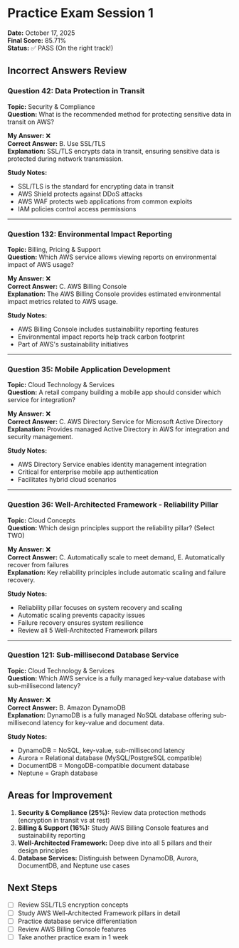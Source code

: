 # Practice Exam Session 1

**Date:** October 17, 2025  
**Final Score:** 85.71%  
**Status:** ✅ PASS (On the right track!)

## Incorrect Answers Review

### Question 42: Data Protection in Transit
**Topic:** Security & Compliance  
**Question:** What is the recommended method for protecting sensitive data in transit on AWS?

**My Answer:** ❌  
**Correct Answer:** B. Use SSL/TLS  
**Explanation:** SSL/TLS encrypts data in transit, ensuring sensitive data is protected during network transmission.

**Study Notes:**
- SSL/TLS is the standard for encrypting data in transit
- AWS Shield protects against DDoS attacks
- AWS WAF protects web applications from common exploits
- IAM policies control access permissions

---

### Question 132: Environmental Impact Reporting
**Topic:** Billing, Pricing & Support  
**Question:** Which AWS service allows viewing reports on environmental impact of AWS usage?

**My Answer:** ❌  
**Correct Answer:** C. AWS Billing Console  
**Explanation:** The AWS Billing Console provides estimated environmental impact metrics related to AWS usage.

**Study Notes:**
- AWS Billing Console includes sustainability reporting features
- Environmental impact reports help track carbon footprint
- Part of AWS's sustainability initiatives

---

### Question 35: Mobile Application Development
**Topic:** Cloud Technology & Services  
**Question:** A retail company building a mobile app should consider which service for integration?

**My Answer:** ❌  
**Correct Answer:** C. AWS Directory Service for Microsoft Active Directory  
**Explanation:** Provides managed Active Directory in AWS for integration and security management.

**Study Notes:**
- AWS Directory Service enables identity management integration
- Critical for enterprise mobile app authentication
- Facilitates hybrid cloud scenarios

---

### Question 36: Well-Architected Framework - Reliability Pillar
**Topic:** Cloud Concepts  
**Question:** Which design principles support the reliability pillar? (Select TWO)

**My Answer:** ❌  
**Correct Answer:** C. Automatically scale to meet demand, E. Automatically recover from failures  
**Explanation:** Key reliability principles include automatic scaling and failure recovery.

**Study Notes:**
- Reliability pillar focuses on system recovery and scaling
- Automatic scaling prevents capacity issues
- Failure recovery ensures system resilience
- Review all 5 Well-Architected Framework pillars

---

### Question 121: Sub-millisecond Database Service
**Topic:** Cloud Technology & Services  
**Question:** Which AWS service is a fully managed key-value database with sub-millisecond latency?

**My Answer:** ❌  
**Correct Answer:** B. Amazon DynamoDB  
**Explanation:** DynamoDB is a fully managed NoSQL database offering sub-millisecond latency for key-value and document data.

**Study Notes:**
- DynamoDB = NoSQL, key-value, sub-millisecond latency
- Aurora = Relational database (MySQL/PostgreSQL compatible)
- DocumentDB = MongoDB-compatible document database
- Neptune = Graph database

## Areas for Improvement

1. **Security & Compliance (25%):** Review data protection methods (encryption in transit vs at rest)
2. **Billing & Support (16%):** Study AWS Billing Console features and sustainability reporting
3. **Well-Architected Framework:** Deep dive into all 5 pillars and their design principles
4. **Database Services:** Distinguish between DynamoDB, Aurora, DocumentDB, and Neptune use cases

## Next Steps

- [ ] Review SSL/TLS encryption concepts
- [ ] Study AWS Well-Architected Framework pillars in detail
- [ ] Practice database service differentiation
- [ ] Review AWS Billing Console features
- [ ] Take another practice exam in 1 week

